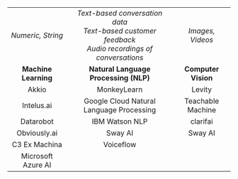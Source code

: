 |                      	|                                                                                                     	|                     	|
|:--------------------:	|:---------------------------------------------------------------------------------------------------:	|:-------------------:	|
|   _Numeric, String_  	| _Text-based conversation data<br>Text-based customer feedback<br>Audio recordings of conversations_ 	|   _Images, Videos_  	|
| **Machine Learning** 	|                                **Natural Language Processing  (NLP)**                               	| **Computer Vision** 	|
| Akkio                	| MonkeyLearn                                                                                         	| Levity              	|
| Intelus.ai           	| Google Cloud Natural Language Processing                                                            	| Teachable Machine   	|
| Datarobot            	| IBM Watson NLP                                                                                      	| clarifai            	|
| Obviously.ai         	| Sway AI                                                                                             	| Sway AI             	|
| C3 Ex Machina        	| Voiceflow                                                                                           	|                     	|
| Microsoft Azure AI   	|                                                                                                     	|                     	|
